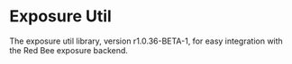 # Exposure Util

The exposure util library, version r1.0.36-BETA-1, for easy integration with the Red Bee exposure backend.
